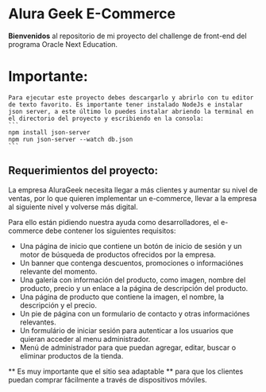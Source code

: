 # Alura Geek E-Commerce

**Bienvenidos** al repositorio de mi proyecto del challenge de front-end del programa Oracle Next Education.

# Importante: 
    Para ejecutar este proyecto debes descargarlo y abrirlo con tu editor de texto favorito. Es importante tener instalado NodeJs e instalar json server, a este último lo puedes instalar abriendo la terminal en el directorio del proyecto y escribiendo en la consola:
    ```
    npm install json-server
    npm run json-server --watch db.json
    ```

## Requerimientos del proyecto:

La empresa AluraGeek necesita llegar a más clientes y aumentar su nivel de ventas, por lo que quieren implementar un e-commerce, llevar a la empresa al siguiente nivel y volverse más digital.

Para ello están pidiendo nuestra ayuda como desarrolladores, el e-commerce debe contener los siguientes requisitos:
- Una página de inicio que contiene un botón de inicio de sesión y un motor de búsqueda de productos ofrecidos por la empresa.
- Un banner que contenga descuentos, promociones o informaciónes relevante del momento.
- Una galería con información del producto, como imagen, nombre del producto, precio y un enlace a la página de descripción del producto.
- Una página de producto que contiene la imagen, el nombre, la descripción y el precio.
- Un pie de página con un formulario de contacto y otras informaciónes relevantes.
- Un formulário de iniciar sesión para autenticar a los usuarios que quieran acceder al menu administrador. 
- Menú de administrador para que puedan agregar, editar, buscar o eliminar productos de la tienda.

** Es muy importante que el sitio sea adaptable ** para que los clientes puedan comprar fácilmente a través de dispositivos móviles.



    
